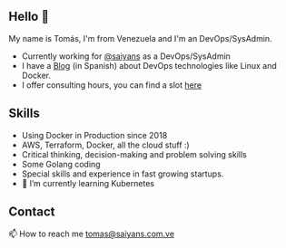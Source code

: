 ## Hello 👋

My name is Tomás, I'm from Venezuela and I'm an DevOps/SysAdmin.

* Currently working for [@saiyans](https://github.com/Saiyans-Cloud) as a DevOps/SysAdmin
* I have a [Blog](https://blog.saiyans.com.ve) (in Spanish) about DevOps technologies like Linux and Docker.
* I offer consulting hours, you can find a slot [here](https://calendly.com/tomasmarquez23)

## Skills

* Using Docker in Production since 2018
* AWS, Terraform, Docker, all the cloud stuff :) 
* Critical thinking, decision-making and problem solving skills
* Some Golang coding
* Special skills and experience in fast growing startups.
* 🌱 I’m currently learning Kubernetes

## Contact


📫 How to reach me [tomas@saiyans.com.ve](mailto:tomas@saiyans.com.ve)
